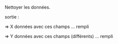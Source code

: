 

Nettoyer les données.

sortie :

=> X données avec ces champs ... rempli

=> Y données avec ces champs (différents) ... rempli
